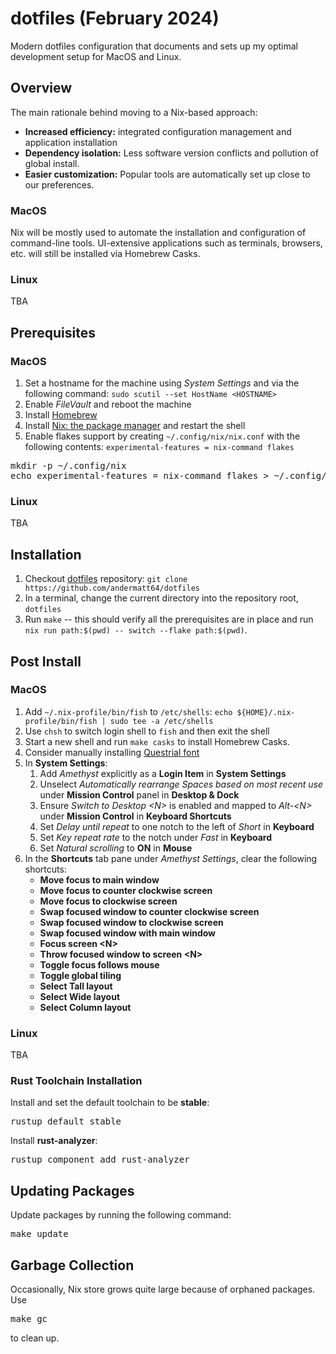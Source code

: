 # dotfiles (February 2024)
Modern dotfiles configuration that documents and sets up my optimal development setup for MacOS and Linux.

## Overview
The main rationale behind moving to a Nix-based approach:
* **Increased efficiency:** integrated configuration management and application installation
* **Dependency isolation:** Less software version conflicts and pollution of global install.
* **Easier customization:** Popular tools are automatically set up close to our preferences.

### MacOS
Nix will be mostly used to automate the installation and configuration of command-line tools. UI-extensive applications such as terminals, browsers, etc. will still be installed via Homebrew Casks. 

### Linux
TBA
 
## Prerequisites
### MacOS
1. Set a hostname for the machine using _System Settings_ and via the following command: `sudo scutil --set HostName <HOSTNAME>`
2. Enable *FileVault* and reboot the machine
3. Install [Homebrew](https://brew.sh)
4. Install [Nix: the package manager](https://nixos.org/download#nix-install-macos) and restart the shell
5. Enable flakes support by creating `~/.config/nix/nix.conf` with the following contents: `experimental-features = nix-command flakes`
<pre>
mkdir -p ~/.config/nix
echo experimental-features = nix-command flakes > ~/.config/nix/nix.conf
</pre>

### Linux
TBA

## Installation
1. Checkout [dotfiles](https://github.com/andermatt64/dotfiles) repository: `git clone https://github.com/andermatt64/dotfiles`
2. In a terminal, change the current directory into the repository root, `dotfiles`
3. Run `make` -- this should verify all the prerequisites are in place and run `nix run path:$(pwd) -- switch --flake path:$(pwd)`. 

## Post Install
### MacOS
1. Add `~/.nix-profile/bin/fish` to `/etc/shells`: `echo ${HOME}/.nix-profile/bin/fish | sudo tee -a /etc/shells`
2. Use `chsh` to switch login shell to `fish` and then exit the shell
3. Start a new shell and run `make casks` to install Homebrew Casks.
4. Consider manually installing [Questrial font](https://fonts.google.com/specimen/Questrial)
5. In **System Settings**:
    1. Add *Amethyst* explicitly as a **Login Item** in **System Settings**
    2. Unselect *Automatically rearrange Spaces based on most recent use* under **Mission Control** panel in **Desktop & Dock**
    3. Ensure *Switch to Desktop &lt;N&gt;* is enabled and mapped to *Alt-&lt;N&gt;* under **Mission Control** in **Keyboard Shortcuts** 
    4. Set *Delay until repeat* to one notch to the left of *Short* in **Keyboard**
    5. Set *Key repeat rate* to the notch under *Fast* in **Keyboard**
    6. Set *Natural scrolling* to **ON** in **Mouse**
5. In the **Shortcuts** tab pane under *Amethyst Settings*, clear the following shortcuts:
    * **Move focus to main window**
    * **Move focus to counter clockwise screen**
    * **Move focus to clockwise screen**
    * **Swap focused window to counter clockwise screen**
    * **Swap focused window to clockwise screen**
    * **Swap focused window with main window**
    * **Focus screen &lt;N&gt;**
    * **Throw focused window to screen &lt;N&gt;**
    * **Toggle focus follows mouse**
    * **Toggle global tiling**
    * **Select Tall layout**
    * **Select Wide layout**
    * **Select Column layout**

### Linux
TBA

### Rust Toolchain Installation
Install and set the default toolchain to be **stable**:
<pre>
rustup default stable
</pre>

Install **rust-analyzer**:
<pre>
rustup component add rust-analyzer
</pre>

## Updating Packages
Update packages by running the following command:
<pre>
make update
</pre>

## Garbage Collection
Occasionally, Nix store grows quite large because of orphaned packages. Use
<pre>
make gc
</pre>
to clean up.
